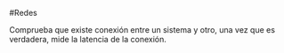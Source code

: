 #Redes 

Comprueba que existe conexión entre un sistema y otro, una vez que es verdadera, mide la latencia de la conexión.